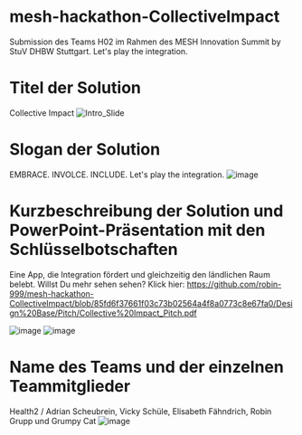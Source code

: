 # mesh-hackathon-CollectiveImpact
Submission des Teams H02 im Rahmen des MESH Innovation Summit by StuV DHBW Stuttgart. 
Let's play the integration.

# Titel der Solution
Collective Impact
![Intro_Slide](https://user-images.githubusercontent.com/82825256/158055070-791281b5-2f31-49d8-bde1-8ffb1f3a434b.PNG)

# Slogan der Solution
EMBRACE. INVOLCE. INCLUDE.
Let's play the integration.
![image](https://user-images.githubusercontent.com/82825256/158055680-3f66b6ad-4704-42ae-9248-4c2d93dbfc24.png)


# Kurzbeschreibung der Solution und PowerPoint-Präsentation mit den Schlüsselbotschaften
Eine App, die Integration fördert und gleichzeitig den ländlichen Raum belebt.
Willst Du mehr sehen sehen? Klick hier: https://github.com/robin-999/mesh-hackathon-CollectiveImpact/blob/85fd6f37661f03c73b02564a4f8a0773c8e67fa0/Design%20Base/Pitch/Collective%20Impact_Pitch.pdf

![image](https://user-images.githubusercontent.com/82825256/158054458-5b4d9639-a3be-4393-90e7-d6e924ef8f8a.png)
![image](https://user-images.githubusercontent.com/82825256/158054481-f8ac9544-9114-4b40-9c55-7b615bf368c6.png)


# Name des Teams und der einzelnen Teammitglieder
Health2 / Adrian Scheubrein, Vicky Schüle, Elisabeth Fähndrich, Robin Grupp und Grumpy Cat
![image](https://user-images.githubusercontent.com/82825256/158055845-10c1c911-c9e9-48ea-8392-81c8b8f02a5b.png)

